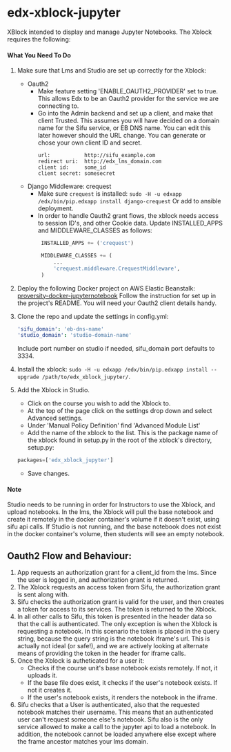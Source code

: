 # edx-xblock-jupyter

XBlock intended to display and manage Jupyter Notebooks.
The Xblock requires the following:

#### What You Need To Do

1. Make sure that Lms and Studio are set up correctly for the Xblock:
    - Oauth2
        * Make feature setting 'ENABLE_OAUTH2_PROVIDER' set to true. This allows Edx to be an Oauth2 provider
          for the service we are connecting to.
        * Go into the Admin backend and set up a client, and make that client Trusted.
          This assumes you will have decided on a domain name for the Sifu service, or EB DNS name.
          You can edit this later however should the URL change. You can generate or chose your own
          client ID and secret.
          ```text
          url:           http://sifu_example.com
          redirect uri:  http://edx_lms_domain.com
          client id:     some_id
          client secret: somesecret
          ```
    - Django Middleware: crequest
        * Make sure ```crequest``` is installed: ```sudo -H -u edxapp /edx/bin/pip.edxapp install django-crequest```
          Or add to ansible deployment.
        * In order to handle Oauth2 grant flows, the xblock needs access to session ID's, and other Cookie data.
          Update  INSTALLED_APPS and MIDDLEWARE_CLASSES as follows:
          ```.py
           INSTALLED_APPS += ('crequest')

           MIDDLEWARE_CLASSES += (
               ...
               'crequest.middleware.CrequestMiddleware',
           )
           ```
2. Deploy the following Docker project on AWS Elastic Beanstalk: [proversity-docker-jupyternotebook](https://github.com/proversity-org/proversity-docker-jupyternotebook)
Follow the instruction for set up in the project's README. You will need your Oauth2 client details handy.

3. Clone the repo and update the settings in config.yml:
    ```yml
    'sifu_domain': 'eb-dns-name'
    'studio_domain': 'studio-domain-name'    
    ```
    Include port number on studio if needed, sifu_domain port defaults to 3334.

4. Install the xblock: ```sudo -H -u edxapp /edx/bin/pip.edxapp install --upgrade /path/to/edx_xblock_jupyter/```.

5. Add the Xblock in Studio.

    - Click on the course you wish to add the Xblock to.
    - At the top of the page click on the settings drop down and select Advanced settings.
    - Under 'Manual Policy Definition' find 'Advanced Module List'
    - Add the name of the xblock to the list. This is the package name of the xblock found in setup.py in the root of the xblock's directory,
    setup.py:
    ```py
    packages=['edx_xblock_jupyter']
    ```
    - Save changes.

#### Note

Studio needs to be running in order for Instructors to use the Xblock, and upload notebooks. In the lms, the Xblock will pull the base notebook and create it remotely in the docker container's volume if it doesn't exist, using sifu api calls. If Studio is not running, and the base notebook does not exist in the docker container's volume, then students will see an empty notebook.

## Oauth2 Flow and Behaviour:

1. App requests an authorization grant for a client_id from the lms. Since the user is logged in, and authorization grant is returned.
2. The Xblock requests an access token from Sifu, the authorization grant is sent along with.
3. Sifu checks the authorization grant is valid for the user, and then creates a token for access to its services. The token is returned to the Xblock.
4. In all other calls to Sifu, this token is presented in the header data so that the call is authenticated. The only exception is when the Xblock is requesting a notebook. In this scenario the token is placed in the query string, because the query string is the notebook iframe's url. This is actually not ideal (or safe!), and we are actively looking at alternate means of providing the token in the header for iframe calls.
5. Once the Xblock is autheticated for a user it:
    - Checks if the course unit's base notebook exists remotely. If not, it uploads it.
    - If the base file does exist, it checks if the user's notebook exists. If not it creates it.
    - If the user's notebook exists, it renders the notebook in the iframe.
6. Sifu checks that a User is authenticated, also that the requested notebook matches their username. This means that an authenticated user can't request someone else's notebook. Sifu also is the only service allowed to make a call to the jupyter api to load a notebook. In addition, the notebook cannot be loaded anywhere else except where the frame ancestor matches your lms domain.
